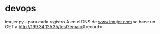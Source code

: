 # devops
imujer.py - para cada registro A en el DNS de www.imujer.com se hace un GET a http://199.34.125.35/test?email=<correo electronico>&record=<IP registro A>

